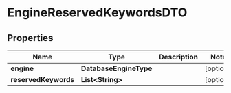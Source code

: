 

# EngineReservedKeywordsDTO


## Properties

Name | Type | Description | Notes
------------ | ------------- | ------------- | -------------
**engine** | **DatabaseEngineType** |  |  [optional]
**reservedKeywords** | **List&lt;String&gt;** |  |  [optional]



